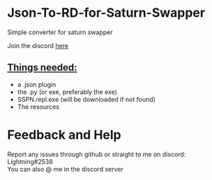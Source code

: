 # Json-To-RD-for-Saturn-Swapper

<p>Simple converter for saturn swapper</p>

Join the discord <a href="https://discord.gg/saturnswapper">here</a>



<h2><u>Things needed:</u></h2>

<ul>
  <li>a .json plugin</li>
  <li>the .py (or exe, preferably the exe)</li>
  <li>SSPN.repl.exe (will be downloaded if not found)</li>
  <li>The resources</li>
</ul>



# Feedback and Help
<p>Report any issues through github or straight to me on discord: Lightning#2538 </br> You can also @ me in the discord server</p>
